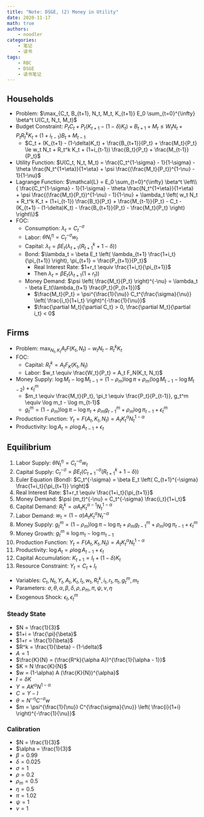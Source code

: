 ```yaml
---
title: "Note: DSGE, (2) Money in Utility"
date: 2020-11-17
math: true
authors:
    - noodler
categories:
    - 笔记
    - 读书
tags:
    - RBC
    - DSGE
    - 读书笔记
---
```


## Households

- Problem: $\max_{C_t, B_{t+1}, N_t, M_t, K_{t+1}} E_0 \sum_{t=0}^{\infty} \beta^t U(C_t, N_t, M_t)$
- Budget Constraint: $P_t C_t + P_t (K_{t+1} - (1-\delta)K_t) + B_{t+1} + M_t \le W_t N_t + P_t R_t^k K_t + (1+i_{t-1}) B_t + M_{t-1}$
  - $C_t + (K_{t+1} - (1-\delta)K_t) + \frac{B_{t+1}}{P_t} + \frac{M_t}{P_t} \le w_t N_t + R_t^k K_t + (1+i_{t-1}) \frac{B_t}{P_t} + \frac{M_{t-1}}{P_t}$
- Utility Function: $U(C_t, N_t, M_t) = \frac{C_t^{1-\sigma} - 1}{1-\sigma} - \theta \frac{N_t^{1+\eta}}{1+\eta} + \psi \frac{(\frac{M_t}{P_t})^{1-\nu} - 1}{1-\nu}$
- Lagrange Function: $\mathcal{L} = E_0 \sum_{t=0}^{\infty} \beta^t \left\\{ \frac{C_t^{1-\sigma} - 1}{1-\sigma} - \theta \frac{N_t^{1+\eta}}{1+\eta} + \psi \frac{(\frac{M_t}{P_t})^{1-\nu} - 1}{1-\nu} + \lambda_t \left( w_t N_t + R_t^k K_t + (1+i_{t-1}) \frac{B_t}{P_t} + \frac{M_{t-1}}{P_t} - C_t - (K_{t+1} - (1-\delta)K_t) - \frac{B_{t+1}}{P_t} - \frac{M_t}{P_t} \right) \right\\}$
- FOC:
  - Consumption: $\lambda_t = C_t^{-\sigma}$
  - Labor: $\theta N_t^{\eta} = C_t^{-\sigma} w_t$
  - Capital: $\lambda_t = \beta E_t (\lambda_{t+1} (R_{t+1}^k + 1 - \delta))$
  - Bond: $\lambda_t = \beta E_t \left( \lambda_{t+1} \frac{1+i_t}{\pi_{t+1}} \right), \pi_{t+1} = \frac{P_{t+1}}{P_t}$
    - Real Interest Rate: $1+r_t \equiv \frac{1+i_t}{\pi_{t+1}}$
    - Then $\lambda_t = \beta E_t (\lambda_{t+1} (1+r_t) )$
  - Money Demand: $\psi \left( \frac{M_t}{P_t} \right)^{-\nu} = \lambda_t - \beta E_t(\lambda_{t+1} \frac{P_t}{P_{t+1}})$
    - $\frac{M_t}{P_t} = \psi^{\frac{1}{\nu}} C_t^{\frac{\sigma}{\nu}} \left( \frac{i_t}{1+i_t} \right)^{-\frac{1}{\nu}}$
    - $\frac{\partial M_t}{\partial C_t} > 0, \frac{\partial M_t}{\partial i_t} < 0$


## Firms

- Problem: $\max_{N_t, K_t} A_t F(K_t, N_t) - w_t N_t - R_t^k K_t$
- FOC:
  - Capital: $R_t^k = A_t F_K(K_t, N_t)$
  - Labor: $w_t \equiv \frac{W_t}{P_t} = A_t F_N(K_t, N_t)$
- Money Supply: $\log M_t - \log M_{t-1} = (1-\rho_m) \log \pi + \rho_m (\log M_{t-1} - \log M_{t-2}) + \epsilon_t^m$
  - $m_t \equiv \frac{M_t}{P_t}, \pi_t \equiv \frac{P_t}{P_{t-1}}, g_t^m \equiv \log m_t - \log m_{t-1}$
  - $g_t^m = (1-\rho_m) \log \pi - \log \pi_t + \rho_m g_{t-1}^m + \rho_m \log \pi_{t-1} + \epsilon_t^m$
- Production Function: $Y_t = F(A_t, K_t, N_t) = A_t K_t^{\alpha} N_t^{1-\alpha}$
- Productivity: $\log A_t = \rho \log A_{t-1} + \epsilon_t$


## Equilibrium

1. Labor Supply: $\theta N_t^{\eta} = C_t^{-\sigma} w_t$
2. Capital Supply: $C_t^{-\sigma} = \beta E_t (C_{t+1}^{-\sigma} (R_{t+1}^k + 1 - \delta))$
3. Euler Equation (Bond):  $C_t^{-\sigma} = \beta E_t \left( C_{t+1}^{-\sigma} \frac{1+i_t}{\pi_{t+1}} \right)$
4. Real Interest Rate: $1+r_t \equiv \frac{1+i_t}{\pi_{t+1}}$
5. Money Demand: $\psi (m_t)^{-\nu} = C_t^{-\sigma} \frac{i_t}{1+i_t}$
6. Capital Demand: $R_t^k = \alpha A_t K_t^{\alpha-1} N_t^{1-\alpha}$
7. Labor Demand: $w_t = (1-\alpha) A_t K_t^{\alpha} N_t^{-\alpha}$
8. Money Supply: $g_t^m = (1-\rho_m) \log \pi - \log \pi_t + \rho_m g_{t-1}^m + \rho_m \log \pi_{t-1} + \epsilon_t^m$
9. Money Growth: $g_t^m \equiv \log m_t - \log m_{t-1}$
10. Production Function: $Y_t = F(A_t, K_t, N_t) = A_t K_t^{\alpha} N_t^{1-\alpha}$
11. Productivity: $\log A_t = \rho \log A_{t-1} + \epsilon_t$
12. Capital Accumulation: $K_{t+1} = I_t + (1-\delta) K_t$
13. Resource Constraint: $Y_t = C_t + I_t$


- Variables: $C_t, N_t, Y_t, A_t, K_t, I_t, w_t, R_t^k, i_t, r_t, \pi_t, g_t^m, m_t$
- Parameters: $\sigma, \theta, \alpha, \beta, \delta, \rho, \rho_m, \pi, \psi, \nu, \eta$
- Exogenous Shock: $\epsilon_t, \epsilon_t^m$


### Steady State

- $N = \frac{1}{3}$
- $1+i = \frac{\pi}{\beta}$
- $1+r = \frac{1}{\beta}$
- $R^k = \frac{1}{\beta} - (1-\delta)$
- $A = 1$
- $\frac{K}{N} = (\frac{R^k}{\alpha A})^{\frac{1}{\alpha - 1}}$
- $K = N \frac{K}{N}$
- $w = (1-\alpha) A (\frac{K}{N})^{\alpha}$
- $I = \delta K$
- $Y = AK^{\alpha} N^{1-\alpha}$
- $C = Y - I$
- $\theta = N^{-\eta} C^{-\sigma} w$
- $m = \psi^{\frac{1}{\nu}} C^{\frac{\sigma}{\nu}} \left( \frac{i}{1+i} \right)^{-\frac{1}{\nu}}$

### Calibration

- $N = \frac{1}{3}$
- $\alpha = \frac{1}{3}$
- $\beta = 0.99$
- $\delta = 0.025$
- $\sigma = 1$
- $\rho = 0.2$
- $\rho_m = 0.5$
- $\eta = 0.5$
- $\pi = 1.02$
- $\psi = 1$
- $\nu = 1$
